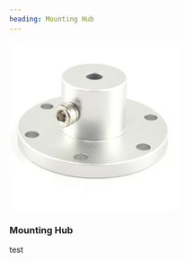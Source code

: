 ```yaml
---
heading: Mounting Hub
---
```


<img width="300" src="./images/mounting_hub.webp"></img>

### Mounting Hub


test
